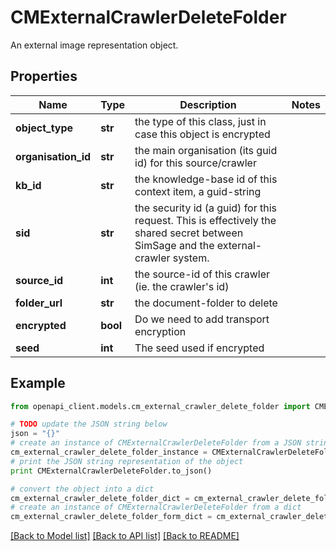 # CMExternalCrawlerDeleteFolder

An external image representation object.

## Properties
Name | Type | Description | Notes
------------ | ------------- | ------------- | -------------
**object_type** | **str** | the type of this class, just in case this object is encrypted | 
**organisation_id** | **str** | the main organisation (its guid id) for this source/crawler | 
**kb_id** | **str** | the knowledge-base id of this context item, a guid-string | 
**sid** | **str** | the security id (a guid) for this request.  This is effectively the shared secret between SimSage and the external-crawler system. | 
**source_id** | **int** | the source-id of this crawler (ie. the crawler&#39;s id) | 
**folder_url** | **str** | the document-folder to delete | 
**encrypted** | **bool** | Do we need to add transport encryption | 
**seed** | **int** | The seed used if encrypted | 

## Example

```python
from openapi_client.models.cm_external_crawler_delete_folder import CMExternalCrawlerDeleteFolder

# TODO update the JSON string below
json = "{}"
# create an instance of CMExternalCrawlerDeleteFolder from a JSON string
cm_external_crawler_delete_folder_instance = CMExternalCrawlerDeleteFolder.from_json(json)
# print the JSON string representation of the object
print CMExternalCrawlerDeleteFolder.to_json()

# convert the object into a dict
cm_external_crawler_delete_folder_dict = cm_external_crawler_delete_folder_instance.to_dict()
# create an instance of CMExternalCrawlerDeleteFolder from a dict
cm_external_crawler_delete_folder_form_dict = cm_external_crawler_delete_folder.from_dict(cm_external_crawler_delete_folder_dict)
```
[[Back to Model list]](../README.md#documentation-for-models) [[Back to API list]](../README.md#documentation-for-api-endpoints) [[Back to README]](../README.md)


